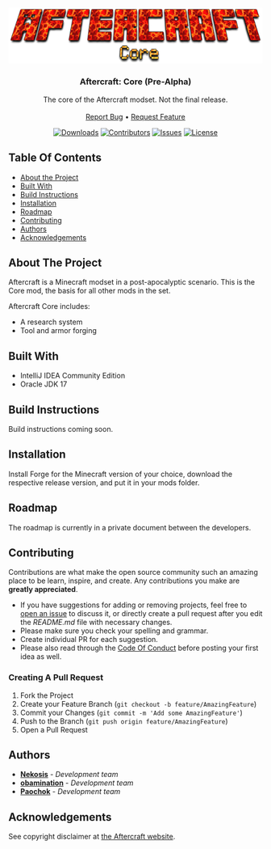 <br/>
<p align="center">
  <a href="https://github.com/Aftercraft/core-prealpha">
    <img src="https://github.com/Aftercraft/core-prealpha/blob/main/images/logo.png?raw=true" alt="Logo">
  </a>

  <h3 align="center">Aftercraft: Core (Pre-Alpha)</h3>

  <p align="center">
    The core of the Aftercraft modset. Not the final release.
    <br/>
    <br/>
    <a href="https://github.com/Aftercraft/core-prealpha/issues">Report Bug</a>
    •
    <a href="https://github.com/Aftercraft/core-prealpha/issues">Request Feature</a>
  </p>
</p>

<p align="center">
  <a href="https://img.shields.io/github/downloads/Aftercraft/core-prealpha/total"><img alt="Downloads" src="https://img.shields.io/github/downloads/Aftercraft/core-prealpha/total"></a>
  <a href="https://img.shields.io/github/contributors/Aftercraft/core-prealpha?color=dark-green"><img alt="Contributors" src="https://img.shields.io/github/contributors/Aftercraft/core-prealpha?color=dark-green"></a>
  <a href="https://img.shields.io/github/issues/Aftercraft/core-prealpha"><img alt="Issues" src="https://img.shields.io/github/issues/Aftercraft/core-prealpha"></a>
  <a href="https://img.shields.io/github/license/Aftercraft/core-prealpha"><img alt="License" src="https://img.shields.io/github/license/Aftercraft/core-prealpha"></a>
</p>

## Table Of Contents

* [About the Project](#about-the-project)
* [Built With](#built-with)
* [Build Instructions](#build-instructions)
* [Installation](#installation)
* [Roadmap](#roadmap)
* [Contributing](#contributing)
* [Authors](#authors)
* [Acknowledgements](#acknowledgements)

## About The Project

Aftercraft is a Minecraft modset in a post-apocalyptic scenario. This is the Core mod, the basis for all other mods in the set.

Aftercraft Core includes:
* A research system
* Tool and armor forging

## Built With

* IntelliJ IDEA Community Edition
* Oracle JDK 17

## Build Instructions

Build instructions coming soon.

## Installation

Install Forge for the Minecraft version of your choice, download the respective release version, and put it in your mods folder.

## Roadmap

The roadmap is currently in a private document between the developers.

## Contributing

Contributions are what make the open source community such an amazing place to be learn, inspire, and create. Any contributions you make are **greatly appreciated**.
* If you have suggestions for adding or removing projects, feel free to [open an issue](https://github.com/Aftercraft/core-prealpha/issues/new) to discuss it, or directly create a pull request after you edit the *README.md* file with necessary changes.
* Please make sure you check your spelling and grammar.
* Create individual PR for each suggestion.
* Please also read through the [Code Of Conduct](https://github.com/Aftercraft/core-prealpha/blob/main/CODE_OF_CONDUCT.md) before posting your first idea as well.

### Creating A Pull Request

1. Fork the Project
2. Create your Feature Branch (`git checkout -b feature/AmazingFeature`)
3. Commit your Changes (`git commit -m 'Add some AmazingFeature'`)
4. Push to the Branch (`git push origin feature/AmazingFeature`)
5. Open a Pull Request

## Authors

* **[Nekosis](https://github.com/Nekosis/)** - *Development team*
* **[obamination](https://github.com/obamination/)** - *Development team*
* **[Paochok](https://github.com/Paochok/)** - *Development team*

## Acknowledgements

See copyright disclaimer at [the Aftercraft website](https://aftercraft.github.io).
